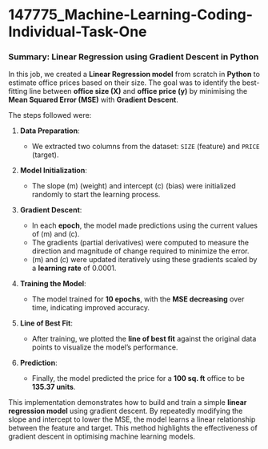 # 147775_Machine-Learning-Coding-Individual-Task-One

### **Summary: Linear Regression using Gradient Descent in Python**

In this job, we created a **Linear Regression model** from scratch in **Python** to estimate office prices based on their size. The goal was to identify the best-fitting line between **office size (X)** and **office price (y)** by minimising the **Mean Squared Error (MSE)** with **Gradient Descent**. 

The steps followed were:  
1. **Data Preparation**: 
   - We extracted two columns from the dataset: `SIZE` (feature) and `PRICE` (target).

2. **Model Initialization**: 
   - The slope \(m\) (weight) and intercept \(c\) (bias) were initialized randomly to start the learning process. 

3. **Gradient Descent**:
   - In each **epoch**, the model made predictions using the current values of \(m\) and \(c\).  
   - The gradients (partial derivatives) were computed to measure the direction and magnitude of change required to minimize the error.  
   - \(m\) and \(c\) were updated iteratively using these gradients scaled by a **learning rate** of 0.0001.

4. **Training the Model**:
   - The model trained for **10 epochs**, with the **MSE decreasing** over time, indicating improved accuracy.

5. **Line of Best Fit**:
   - After training, we plotted the **line of best fit** against the original data points to visualize the model’s performance.

6. **Prediction**:
   - Finally, the model predicted the price for a **100 sq. ft** office to be **135.37 units**.

This implementation demonstrates how to build and train a simple **linear regression model** using gradient descent. By repeatedly modifying the slope and intercept to lower the MSE, the model learns a linear relationship between the feature and target. This method highlights the effectiveness of gradient descent in optimising machine learning models.

